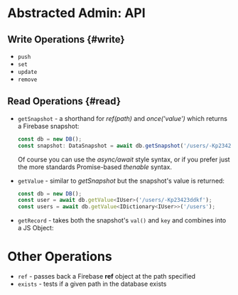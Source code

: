 # Abstracted Admin: API

## Write Operations {#write}

- `push`
- `set`
- `update`
- `remove`

## Read Operations {#read}

- `getSnapshot` - a shorthand for _ref(path)_ and _once('value')_ which returns a Firebase snapshot:

    ```js
    const db = new DB();
    const snapshot: DataSnapshot = await db.getSnapshot('/users/-Kp23423ddkf');
    ```

    Of course you can use the _async/await_ style syntax, or if you prefer just the more standards Promise-based _thenable_ syntax.

- `getValue` - similar to _getSnapshot_ but the snapshot's value is returned:

    ```js
    const db = new DB();
    const user = await db.getValue<IUser>('/users/-Kp23423ddkf');
    const users = await db.getValue<IDictionary<IUser>>('/users');
    ```

- `getRecord` - takes both the snapshot's `val()` and `key` and combines into a JS Object:


# Other Operations

- `ref` - passes back a Firebase **ref** object at the path specified
- `exists` - tests if a given path in the database exists

